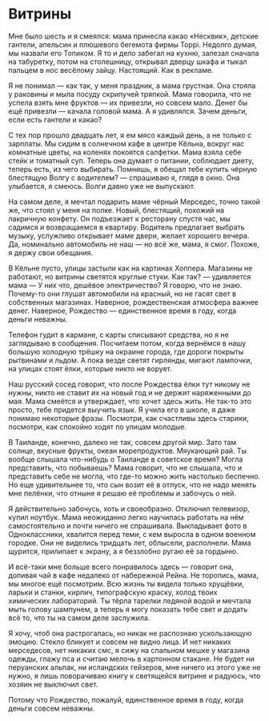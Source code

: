 # Витрины

Мне было шесть и я смеялся: мама принесла какао «Несквик», детские гантели, апельсин и плюшевого бегемота фирмы Toppi. Недолго думая, мы назвали его Топиком. Я то и дело забегал на кухню, залезал сначала на табуретку, потом на столешницу, открывал дверцу шкафа и тыкал пальцем в нос весёлому зайцу. Настоящий. Как в рекламе.

Я не понимал — как так, у меня праздник, а мама грустная. Она стояла у раковины и мыла посуду скрипучей тряпкой. Мама говорила, что не успела взять мне фруктов — их привезли, но совсем мало. Денег бы ещё привезли — качала головой мама. А я удивлялся. Зачем деньги, если есть гантели и какао?

С тех пор прошло двадцать лет, я ем мясо каждый день, а не только с зарплаты. Мы сидим в солнечном кафе в центре Кёльна, вокруг нас комнатные цветы, на коленях покоятся салфетки. Мама взяла себе стейк и томатный суп. Теперь она думает о питании, соблюдает диету, теперь есть, из чего выбирать. Помнишь, я обещал тебе купить чёрную блестящую Волгу с водителем? — спрашиваю я, глядя в окно. Она улыбается, я смеюсь. Волги давно уже не выпускают.

На самом деле, я мечтал подарить маме чёрный Мерседес, точно такой же, что стоял у меня на полке. Новый, блестящий, похожий на лакричную конфету. Он подъезжает к ресторану спустя час, мы садимся и возвращаемся в квартиру. Водитель предлагает выбрать музыку, услужливо открывает маме двери, желает хорошего вечера. Да, номинально автомобиль не наш — но всё же, мама, я смог. Похоже, я держу свои обещания.

В Кёльне пусто, улицы застыли как на картинах Хоппера. Магазины не работают, но витрины светятся круглые стуки. Как так? — удивляется мама — У них что, дешёвое электричество? Я говорю, что не знаю. Почему-то они глушат автомобили на красный, но не гасят свет в собственных магазинах. Наверное, рождественская атмосфера важнее денег. Наверное, Рождество — единственное время в году, когда деньги неважны.

Телефон гудит в кармане, с карты списывают средства, но я не заглядываю в сообщения. Посчитаем потом, когда вернёмся в нашу большую холодную трёшку на окраине города, где дороги покрыты рытвинами и льдом. А пока везде светят гирлянды, мигают лампочки, на улицах стоят ёлки, которые никто не ворует.

Наш русский сосед говорит, что после Рождества ёлки тут никому не нужны, никто не ставит их на новый год и не держит наряженными до мая. Мама смеётся и утверждает, что хочет здесь жить. Не так-то это просто, тебе придется выучить язык. Я учила его в школе, я даже понимаю некоторые фразы. Посмотри, как счастливы здесь старики, посмотри, как спокойно ходят по улицам молодые.

В Таиланде, конечно, далеко не так, совсем другой мир. Зато там солнце, вкусные фрукты, океан морепродуктов. Мяукающий рай. Ты вообще слышала что-нибудь о Таиланде в советское время? Могла представить, что побываешь? Мама говорит, что не слышала, что и представить себе не могла, что где-то можно жить настолько беспечно. Но еще удивительнее то, что сын возит её в отпуск, что не надо менять мне пелёнки, что отныне я решаю её проблемы и забочусь о ней.

Я действительно забочусь, хоть и своеобразно. Отключил телевизор, купил ноутбук. Мама неожиданно легко научилась работать на нём самостоятельно и почти ничего не спрашивала. Выкладывает фото в Одноклассники, хвалится перед теми, с кем выросла в одном военном городке. Они не виделись тридцать лет, облысели, располнели. Мама щурится, прилипает к экрану, а я беззлобно ругаю её за гордыню.

И всё-таки мне больше всего понравилось здесь — говорит она, допивая чай в кафе недалеко от набережной Рейна. Не торопись, мама, мы многое ещё посмотрим. Всю жизнь ты видела только хрущёвки, ларьки и станки, кирпич, типографскую краску, холод твоих химических лабораторий. Ты тёрла тарелки ледяной водой и мечтала мыть голову шампунем, а теперь я могу показать тебе свет и додать всё то, что ты на самом деле заслужила.

Я хочу, чтоб она растрогалась, но никак не распознаю ускользающую эмоцию. Стекло бликует и совсем не видно лица. И нет никаких мерседесов, нет никаких смс, я сижу на спальном мешке у магазина одежды, глажу пса и считаю мелочь в картонном стакане. Не будет ни перуанских альпак, ни исландских гейзеров, мне ничего из этого уже не нужно, я лишь поворачиваю книгу к светящейся витрине и радуюсь, что хозяин не выключил свет.

Потому что Рождество, пожалуй, единственное время в году, когда деньги совсем неважны.